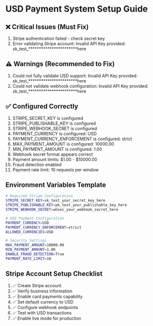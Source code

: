 # USD Payment System Setup Guide

## ❌ Critical Issues (Must Fix)

1. Stripe authentication failed - check secret key
2. Error validating Stripe account: Invalid API Key provided: sk_test_***********************here

## ⚠️ Warnings (Recommended to Fix)

1. Could not fully validate USD support: Invalid API Key provided: sk_test_***********************here
2. Could not validate webhook configuration: Invalid API Key provided: sk_test_***********************here

## ✅ Configured Correctly

1. STRIPE_SECRET_KEY is configured
2. STRIPE_PUBLISHABLE_KEY is configured
3. STRIPE_WEBHOOK_SECRET is configured
4. PAYMENT_CURRENCY is configured: USD
5. PAYMENT_CURRENCY_ENFORCEMENT is configured: strict
6. MAX_PAYMENT_AMOUNT is configured: 10000.00
7. MIN_PAYMENT_AMOUNT is configured: 1.00
8. Webhook secret format appears correct
9. Payment amount limits: $1.00 - $10000.00
10. Fraud detection enabled
11. Payment rate limit: 10 requests per window

## Environment Variables Template

```bash
# Required Stripe Configuration
STRIPE_SECRET_KEY=sk_test_your_secret_key_here
STRIPE_PUBLISHABLE_KEY=pk_test_your_publishable_key_here
STRIPE_WEBHOOK_SECRET=whsec_your_webhook_secret_here

# USD Payment Configuration
PAYMENT_CURRENCY=USD
PAYMENT_CURRENCY_ENFORCEMENT=strict
ALLOWED_CURRENCIES=USD

# Security Settings
MAX_PAYMENT_AMOUNT=10000.00
MIN_PAYMENT_AMOUNT=1.00
ENABLE_FRAUD_DETECTION=True
PAYMENT_RATE_LIMIT=10
```

## Stripe Account Setup Checklist

1. ✅ Create Stripe account
2. ✅ Verify business information
3. ✅ Enable card payments capability
4. ✅ Set default currency to USD
5. ✅ Configure webhook endpoints
6. ✅ Test with USD transactions
7. ✅ Enable live mode for production

